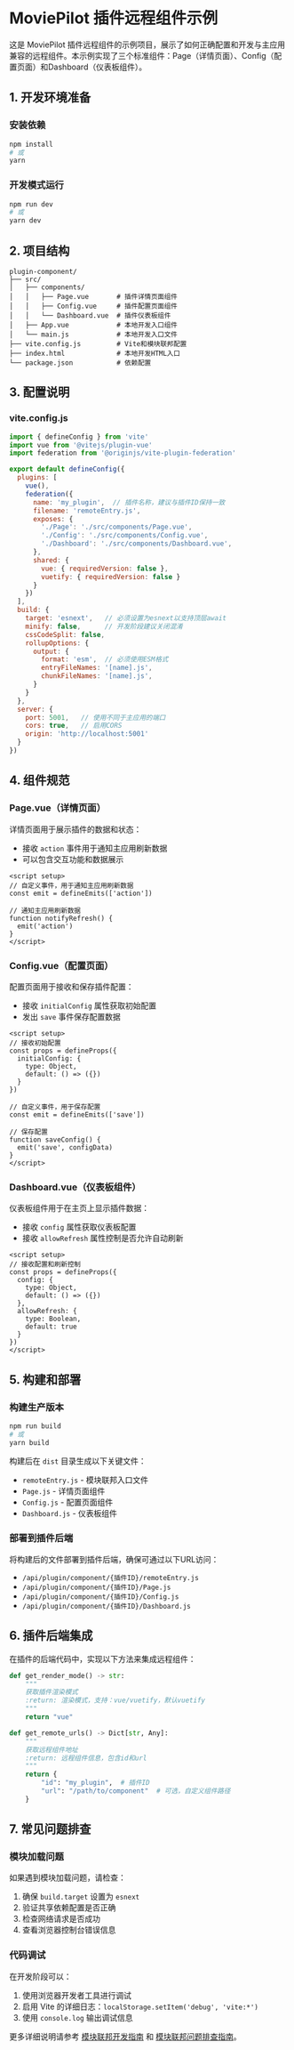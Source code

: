 # MoviePilot 插件远程组件示例

这是 MoviePilot 插件远程组件的示例项目，展示了如何正确配置和开发与主应用兼容的远程组件。本示例实现了三个标准组件：Page（详情页面）、Config（配置页面）和Dashboard（仪表板组件）。

## 1. 开发环境准备

### 安装依赖

```bash
npm install
# 或
yarn
```

### 开发模式运行

```bash
npm run dev
# 或
yarn dev
```

## 2. 项目结构

```
plugin-component/
├── src/
│   ├── components/
│   │   ├── Page.vue       # 插件详情页面组件
│   │   ├── Config.vue     # 插件配置页面组件
│   │   └── Dashboard.vue  # 插件仪表板组件
│   ├── App.vue            # 本地开发入口组件
│   └── main.js            # 本地开发入口文件
├── vite.config.js         # Vite和模块联邦配置
├── index.html             # 本地开发HTML入口
└── package.json           # 依赖配置
```

## 3. 配置说明

### vite.config.js

```js
import { defineConfig } from 'vite'
import vue from '@vitejs/plugin-vue'
import federation from '@originjs/vite-plugin-federation'

export default defineConfig({
  plugins: [
    vue(),
    federation({
      name: 'my_plugin',  // 插件名称，建议与插件ID保持一致
      filename: 'remoteEntry.js',
      exposes: {
        './Page': './src/components/Page.vue',
        './Config': './src/components/Config.vue',
        './Dashboard': './src/components/Dashboard.vue',
      },
      shared: {
        vue: { requiredVersion: false },
        vuetify: { requiredVersion: false }
      }
    })
  ],
  build: {
    target: 'esnext',   // 必须设置为esnext以支持顶层await
    minify: false,      // 开发阶段建议关闭混淆
    cssCodeSplit: false,
    rollupOptions: {
      output: {
        format: 'esm',  // 必须使用ESM格式
        entryFileNames: '[name].js',
        chunkFileNames: '[name].js',
      }
    }
  },
  server: {
    port: 5001,   // 使用不同于主应用的端口
    cors: true,   // 启用CORS
    origin: 'http://localhost:5001'
  }
})
```

## 4. 组件规范

### Page.vue（详情页面）

详情页面用于展示插件的数据和状态：

- 接收 `action` 事件用于通知主应用刷新数据
- 可以包含交互功能和数据展示

```vue
<script setup>
// 自定义事件，用于通知主应用刷新数据
const emit = defineEmits(['action'])

// 通知主应用刷新数据
function notifyRefresh() {
  emit('action')
}
</script>
```

### Config.vue（配置页面）

配置页面用于接收和保存插件配置：

- 接收 `initialConfig` 属性获取初始配置
- 发出 `save` 事件保存配置数据

```vue
<script setup>
// 接收初始配置
const props = defineProps({
  initialConfig: {
    type: Object,
    default: () => ({})
  }
})

// 自定义事件，用于保存配置
const emit = defineEmits(['save'])

// 保存配置
function saveConfig() {
  emit('save', configData)
}
</script>
```

### Dashboard.vue（仪表板组件）

仪表板组件用于在主页上显示插件数据：

- 接收 `config` 属性获取仪表板配置
- 接收 `allowRefresh` 属性控制是否允许自动刷新

```vue
<script setup>
// 接收配置和刷新控制
const props = defineProps({
  config: {
    type: Object,
    default: () => ({})
  },
  allowRefresh: {
    type: Boolean,
    default: true
  }
})
</script>
```

## 5. 构建和部署

### 构建生产版本

```bash
npm run build
# 或
yarn build
```

构建后在 `dist` 目录生成以下关键文件：

- `remoteEntry.js` - 模块联邦入口文件
- `Page.js` - 详情页面组件
- `Config.js` - 配置页面组件
- `Dashboard.js` - 仪表板组件

### 部署到插件后端

将构建后的文件部署到插件后端，确保可通过以下URL访问：

- `/api/plugin/component/{插件ID}/remoteEntry.js`
- `/api/plugin/component/{插件ID}/Page.js`
- `/api/plugin/component/{插件ID}/Config.js`
- `/api/plugin/component/{插件ID}/Dashboard.js`

## 6. 插件后端集成

在插件的后端代码中，实现以下方法来集成远程组件：

```python
def get_render_mode() -> str:
    """
    获取插件渲染模式
    :return: 渲染模式，支持：vue/vuetify，默认vuetify
    """
    return "vue"

def get_remote_urls() -> Dict[str, Any]:
    """
    获取远程组件地址
    :return: 远程组件信息，包含id和url
    """
    return {
        "id": "my_plugin",  # 插件ID
        "url": "/path/to/component"  # 可选，自定义组件路径
    }
```

## 7. 常见问题排查

### 模块加载问题

如果遇到模块加载问题，请检查：

1. 确保 `build.target` 设置为 `esnext`
2. 验证共享依赖配置是否正确
3. 检查网络请求是否成功
4. 查看浏览器控制台错误信息

### 代码调试

在开发阶段可以：

1. 使用浏览器开发者工具进行调试
2. 启用 Vite 的详细日志：`localStorage.setItem('debug', 'vite:*')`
3. 使用 `console.log` 输出调试信息

更多详细说明请参考 [模块联邦开发指南](../../docs/module-federation-guide.md) 和 [模块联邦问题排查指南](../../docs/federation-troubleshooting.md)。
